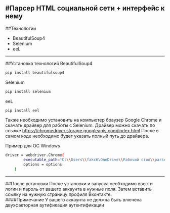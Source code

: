 #Парсер HTML социальной сети + интерфейс к нему
---
##Технологии
- BeautifulSoup4
- Selenium
- eeL
---

##Установка технологий
BeautifulSoup4

```bash
pip install beautifulsoup4
```
Selenium
```bash
pip install selenium
```
eeL
```bash
pip install eel
```
Также необходимо установить на компьютер браузер Google Chrome и скачать драйвер для работы с Selenium. Драйвер можно скачать по ссылке https://chromedriver.storage.googleapis.com/index.html
После в самом коде необходимо будет указать полный путь до драйвера.

Пример для ОС Windows
```bash
driver = webdriver.Chrome(
        executable_path="C:\\Users\\fakc6\OneDrive\\Рабочий стол\\parser_itog_2\\chromedriver\\chromedriver.exe",
        options = options
    )
```
---
##После установки
После установки и запуска необходимо ввести логин и пароль от вашего аккаунта в нужные поля. Затем вставить ссылку на нужную страницу профиля Вконтакте.  
####Примечание
У вашего аккаунта не должна быть влючена двухфакторная аутификация аутентификации
